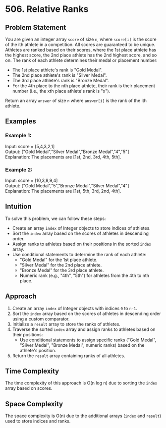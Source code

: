 # 506. Relative Ranks

## Problem Statement
You are given an integer array `score` of size `n`, where `score[i]` is the score of the ith athlete in a competition. All scores are guaranteed to be unique. Athletes are ranked based on their scores, where the 1st place athlete has the highest score, the 2nd place athlete has the 2nd highest score, and so on. The rank of each athlete determines their medal or placement number:

- The 1st place athlete's rank is "Gold Medal".
- The 2nd place athlete's rank is "Silver Medal".
- The 3rd place athlete's rank is "Bronze Medal".
- For the 4th place to the nth place athlete, their rank is their placement number (i.e., the xth place athlete's rank is "x").

Return an array `answer` of size `n` where `answer[i]` is the rank of the ith athlete.

## Examples
### Example 1:
Input: score = [5,4,3,2,1]  
Output: ["Gold Medal","Silver Medal","Bronze Medal","4","5"]  
Explanation: The placements are [1st, 2nd, 3rd, 4th, 5th].

### Example 2:
Input: score = [10,3,8,9,4]  
Output: ["Gold Medal","5","Bronze Medal","Silver Medal","4"]  
Explanation: The placements are [1st, 5th, 3rd, 2nd, 4th].

## Intuition
To solve this problem, we can follow these steps:
- Create an array `index` of Integer objects to store indices of athletes.
- Sort the `index` array based on the scores of athletes in descending order.
- Assign ranks to athletes based on their positions in the sorted `index` array.
- Use conditional statements to determine the rank of each athlete:
  - "Gold Medal" for the 1st place athlete.
  - "Silver Medal" for the 2nd place athlete.
  - "Bronze Medal" for the 3rd place athlete.
  - Numeric rank (e.g., "4th", "5th") for athletes from the 4th to nth place.

## Approach
1. Create an array `index` of Integer objects with indices `0` to `n-1`.
2. Sort the `index` array based on the scores of athletes in descending order using a custom comparator.
3. Initialize a `result` array to store the ranks of athletes.
4. Traverse the sorted `index` array and assign ranks to athletes based on their positions:
   - Use conditional statements to assign specific ranks ("Gold Medal", "Silver Medal", "Bronze Medal", numeric ranks) based on the athlete's position.
5. Return the `result` array containing ranks of all athletes.

## Time Complexity
The time complexity of this approach is O(n log n) due to sorting the `index` array based on scores.

## Space Complexity
The space complexity is O(n) due to the additional arrays (`index` and `result`) used to store indices and ranks.
